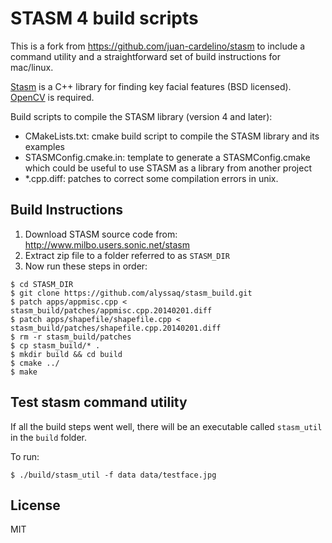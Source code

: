 # STASM 4 build scripts

This is a fork from <https://github.com/juan-cardelino/stasm> to include a command utility and a straightforward set of build instructions for mac/linux.

[Stasm](<http://www.milbo.users.sonic.net/stasm>) is a C++ library for finding key facial features (BSD licensed). [OpenCV](http://opencv.org/) is required.

Build scripts to compile the STASM library (version 4 and later):

* CMakeLists.txt: cmake build script to compile the STASM library and its examples
* STASMConfig.cmake.in: template to generate a STASMConfig.cmake which could be useful to use STASM as a library from another project
* *.cpp.diff: patches to correct some compilation errors in unix.


## Build Instructions

1. Download STASM source code from: <http://www.milbo.users.sonic.net/stasm>
2. Extract zip file to a folder referred to as `STASM_DIR`
3. Now run these steps in order:

```
$ cd STASM_DIR
$ git clone https://github.com/alyssaq/stasm_build.git
$ patch apps/appmisc.cpp < stasm_build/patches/appmisc.cpp.20140201.diff
$ patch apps/shapefile/shapefile.cpp < stasm_build/patches/shapefile.cpp.20140201.diff
$ rm -r stasm_build/patches
$ cp stasm_build/* .
$ mkdir build && cd build
$ cmake ../
$ make
```

## Test stasm command utility
If all the build steps went well, there will be an executable called `stasm_util` in the `build` folder.

To run:

	$ ./build/stasm_util -f data data/testface.jpg

## License
MIT